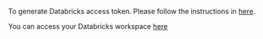 To generate Databricks access token. Please follow the instructions in [here](https://docs.databricks.com/api/latest/authentication.html).

You can access your Databricks workspace [here](https://{Outputs.databricksworkspaceUrl}/aad/auth?has=&Workspace=/subscriptions/{Outputs.subscriptionId}/resourceGroups/{Outputs.resourceGroupName}/providers/Microsoft.Databricks/workspaces/{Outputs.workspaceName}&WorkspaceResourceGroupUri=/subscriptions/{Outputs.subscriptionId}/resourceGroups/{Outputs.mangedResourceGroupName})